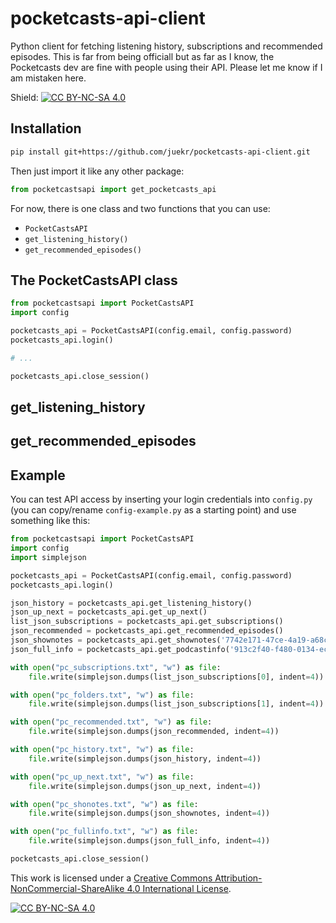 # pocketcasts-api-client

Python client for fetching listening history, subscriptions and recommended episodes. This is far from being officiall but as far as I know, the Pocketcasts dev are fine with people using their API. Please let me know if I am mistaken here.

Shield: [![CC BY-NC-SA 4.0][cc-by-nc-sa-shield]][cc-by-nc-sa]

## Installation

```bash
pip install git+https://github.com/juekr/pocketcasts-api-client.git
```

Then just import it like any other package: 

```python
from pocketcastsapi import get_pocketcasts_api
```

For now, there is one class and two functions that you can use:

- `PocketCastsAPI`
- `get_listening_history()`
- `get_recommended_episodes()`

## The PocketCastsAPI class

```python
from pocketcastsapi import PocketCastsAPI
import config

pocketcasts_api = PocketCastsAPI(config.email, config.password)
pocketcasts_api.login()

# ...

pocketcasts_api.close_session()
```

## get_listening_history

## get_recommended_episodes

## Example

You can test API access by inserting your login credentials into `config.py` (you can copy/rename `config-example.py` as a starting point) and use something like this:

```python
from pocketcastsapi import PocketCastsAPI
import config
import simplejson

pocketcasts_api = PocketCastsAPI(config.email, config.password)
pocketcasts_api.login()

json_history = pocketcasts_api.get_listening_history()
json_up_next = pocketcasts_api.get_up_next()
list_json_subscriptions = pocketcasts_api.get_subscriptions()
json_recommended = pocketcasts_api.get_recommended_episodes()
json_shownotes = pocketcasts_api.get_shownotes('7742e171-47ce-4a19-a68c-0a2be3522c7c')
json_full_info = pocketcasts_api.get_podcastinfo('913c2f40-f480-0134-ec5e-4114446340cb')

with open("pc_subscriptions.txt", "w") as file:
    file.write(simplejson.dumps(list_json_subscriptions[0], indent=4))

with open("pc_folders.txt", "w") as file:
    file.write(simplejson.dumps(list_json_subscriptions[1], indent=4))

with open("pc_recommended.txt", "w") as file:
    file.write(simplejson.dumps(json_recommended, indent=4))

with open("pc_history.txt", "w") as file:
    file.write(simplejson.dumps(json_history, indent=4))

with open("pc_up_next.txt", "w") as file:
    file.write(simplejson.dumps(json_up_next, indent=4))

with open("pc_shonotes.txt", "w") as file:
    file.write(simplejson.dumps(json_shownotes, indent=4))

with open("pc_fullinfo.txt", "w") as file:
    file.write(simplejson.dumps(json_full_info, indent=4))

pocketcasts_api.close_session()
```

This work is licensed under a
[Creative Commons Attribution-NonCommercial-ShareAlike 4.0 International License][cc-by-nc-sa].

[![CC BY-NC-SA 4.0][cc-by-nc-sa-image]][cc-by-nc-sa]

[cc-by-nc-sa]: http://creativecommons.org/licenses/by-nc-sa/4.0/
[cc-by-nc-sa-image]: https://licensebuttons.net/l/by-nc-sa/4.0/88x31.png
[cc-by-nc-sa-shield]: https://img.shields.io/badge/License-CC%20BY--NC--SA%204.0-lightgrey.svg
